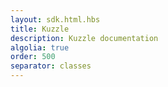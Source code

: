 ```yaml
---
layout: sdk.html.hbs
title: Kuzzle
description: Kuzzle documentation
algolia: true
order: 500
separator: classes
---
```


